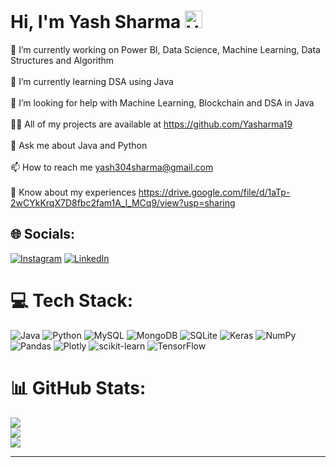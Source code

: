 # Hi, I'm Yash Sharma <img src="https://user-images.githubusercontent.com/1303154/88677602-1635ba80-d120-11ea-84d8-d263ba5fc3c0.gif" width="28px" alt="Hey">
🔭 I’m currently working on Power BI, Data Science, Machine Learning, Data Structures and Algorithm<br><br>🌱 I’m currently learning DSA using Java<br><br>🤝 I’m looking for help with Machine Learning, Blockchain and DSA in Java<br><br>👨‍💻 All of my projects are available at https://github.com/Yasharma19<br><br>💬 Ask me about Java and Python<br><br>📫 How to reach me yash304sharma@gmail.com<br><br>📄 Know about my experiences https://drive.google.com/file/d/1aTp-2wCYkKrqX7D8fbc2fam1A_l_MCq9/view?usp=sharing
## 🌐 Socials:
[![Instagram](https://img.shields.io/badge/Instagram-%23E4405F.svg?logo=Instagram&logoColor=white)](https://instagram.com/yashsharmaa21) [![LinkedIn](https://img.shields.io/badge/LinkedIn-%230077B5.svg?logo=linkedin&logoColor=white)](https://linkedin.com/in/yash-sharma-55a710198) 


# 💻 Tech Stack:
![Java](https://img.shields.io/badge/java-%23ED8B00.svg?style=for-the-badge&logo=java&logoColor=white) ![Python](https://img.shields.io/badge/python-3670A0?style=for-the-badge&logo=python&logoColor=ffdd54) ![MySQL](https://img.shields.io/badge/mysql-%2300f.svg?style=for-the-badge&logo=mysql&logoColor=white) ![MongoDB](https://img.shields.io/badge/MongoDB-%234ea94b.svg?style=for-the-badge&logo=mongodb&logoColor=white) ![SQLite](https://img.shields.io/badge/sqlite-%2307405e.svg?style=for-the-badge&logo=sqlite&logoColor=white) ![Keras](https://img.shields.io/badge/Keras-%23D00000.svg?style=for-the-badge&logo=Keras&logoColor=white) ![NumPy](https://img.shields.io/badge/numpy-%23013243.svg?style=for-the-badge&logo=numpy&logoColor=white) ![Pandas](https://img.shields.io/badge/pandas-%23150458.svg?style=for-the-badge&logo=pandas&logoColor=white) ![Plotly](https://img.shields.io/badge/Plotly-%233F4F75.svg?style=for-the-badge&logo=plotly&logoColor=white) ![scikit-learn](https://img.shields.io/badge/scikit--learn-%23F7931E.svg?style=for-the-badge&logo=scikit-learn&logoColor=white) ![TensorFlow](https://img.shields.io/badge/TensorFlow-%23FF6F00.svg?style=for-the-badge&logo=TensorFlow&logoColor=white)
# 📊 GitHub Stats:
![](https://github-readme-stats.vercel.app/api?username=Yasharma19&theme=dark&hide_border=false&include_all_commits=true&count_private=false)<br/>
![](https://github-readme-streak-stats.herokuapp.com/?user=Yasharma19&theme=dark&hide_border=false)<br/>
![](https://github-readme-stats.vercel.app/api/top-langs/?username=Yasharma19&theme=dark&hide_border=false&include_all_commits=true&count_private=false&layout=compact)

---
<!-- Proudly created with GPRM ( https://gprm.itsvg.in ) -->
